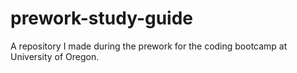 # prework-study-guide
A repository I made during the prework for the coding bootcamp at University of Oregon. 
